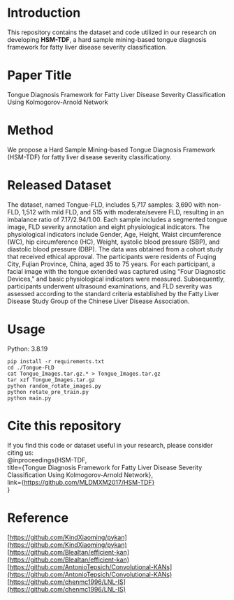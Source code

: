 ﻿# Introduction
This repository contains the dataset and code utilized in our research on developing **HSM-TDF**, a hard sample mining-based tongue diagnosis framework for fatty liver disease severity classification. 
# Paper Title
Tongue Diagnosis Framework for Fatty Liver Disease Severity Classification Using Kolmogorov-Arnold Network
# Method
We propose a Hard Sample Mining-based Tongue Diagnosis Framework (HSM-TDF) for fatty liver disease severity classificationy.
# Released Dataset
The dataset, named Tongue-FLD, includes 5,717 samples: 3,690 with non-FLD, 1,512 with mild FLD, and 515 with moderate/severe FLD, resulting in an imbalance ratio of 7.17/2.94/1.00. Each sample includes a segmented tongue image, FLD severity annotation and eight physiological indicators. The physiological indicators include Gender, Age, Height, Waist circumference (WC), hip circumference (HC), Weight, systolic blood pressure (SBP), and diastolic blood pressure (DBP). The data was obtained from a cohort study that received ethical approval. The participants were residents of Fuqing City, Fujian Province, China, aged 35 to 75 years. For each participant, a facial image with the tongue extended was captured using "Four Diagnostic Devices," and basic physiological indicators were measured. Subsequently, participants underwent ultrasound examinations, and FLD severity was assessed according to the standard criteria established by the Fatty Liver Disease Study Group of the Chinese Liver Disease Association. 
# Usage
Python: 3.8.19

    pip install -r requirements.txt
    cd ./Tongue-FLD
    cat Tongue_Images.tar.gz.* > Tongue_Images.tar.gz
    tar xzf Tongue_Images.tar.gz
    python random_rotate_images.py
    python rotate_pre_train.py
    python main.py

# Cite this repository
If you find this code or dataset useful in your research, please consider citing us:  
@inproceedings{HSM-TDF,  
  title={Tongue Diagnosis Framework for Fatty Liver Disease Severity Classification Using Kolmogorov-Arnold Network},  
  link={https://github.com/MLDMXM2017/HSM-TDF}  
}  

# Reference
[https://github.com/KindXiaoming/pykan](https://github.com/KindXiaoming/pykan)  
[https://github.com/Blealtan/efficient-kan](https://github.com/Blealtan/efficient-kan)  
[https://github.com/AntonioTepsich/Convolutional-KANs](https://github.com/AntonioTepsich/Convolutional-KANs)
[https://github.com/chenmc1996/LNL-IS](https://github.com/chenmc1996/LNL-IS)

